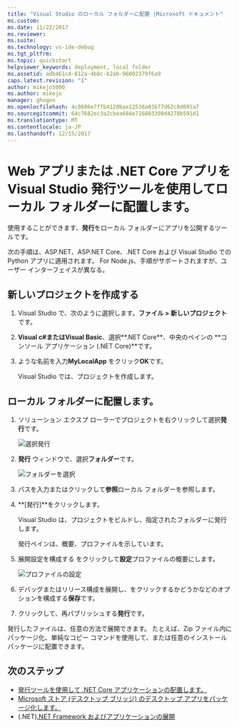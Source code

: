 ```yaml
---
title: "Visual Studio のローカル フォルダーに配置 |Microsoft ドキュメント"
ms.custom: 
ms.date: 11/22/2017
ms.reviewer: 
ms.suite: 
ms.technology: vs-ide-debug
ms.tgt_pltfrm: 
ms.topic: quickstart
helpviewer_keywords: deployment, local folder
ms.assetid: adb461c4-812a-4b8c-b2ab-96002379f6a9
caps.latest.revision: "1"
author: mikejo5000
ms.author: mikejo
manager: ghogen
ms.openlocfilehash: 4c8696e7ffb4120bae12538a03b77d62c0d091a7
ms.sourcegitcommit: 64c7682ec3a2cbea684e716803398d4278b591d1
ms.translationtype: MT
ms.contentlocale: ja-JP
ms.lasthandoff: 12/15/2017
---
```

# <a name="deploy-a-web-app-or-net-core-app-to-a-local-folder-using-the-visual-studio-publish-tool"></a>Web アプリまたは .NET Core アプリを Visual Studio 発行ツールを使用してローカル フォルダーに配置します。

使用することができます、**発行**をローカル フォルダーにアプリを公開するツールです。 

次の手順は、ASP.NET、ASP.NET Core、.NET Core および Visual Studio での Python アプリに適用されます。 For Node.js、手順がサポートされますが、ユーザー インターフェイスが異なる。

## <a name="create-a-new-project"></a>新しいプロジェクトを作成する 

1. Visual Studio で、次のように選択します。**ファイル > 新しいプロジェクト**です。

1. **Visual c#**または**Visual Basic**、選択**.NET Core**、中央のペインの **コンソール アプリケーション (.NET Core)**です。

1. ような名前を入力**MyLocalApp**  をクリック**OK**です。

    Visual Studio では、プロジェクトを作成します。

## <a name="deploy-to-a-local-folder"></a>ローカル フォルダーに配置します。

1. ソリューション エクスプ ローラーでプロジェクトを右クリックして選択**発行**です。

    ![選択発行](../deployment/media/quickstart-publish.png "選択発行")

1. **発行** ウィンドウで、選択**フォルダー**です。

    ![フォルダーを選択](../deployment/media/quickstart-publish-folder.png "フォルダーを選択します")

1. パスを入力またはクリックして**参照**ローカル フォルダーを参照します。

1. **[発行]**をクリックします。

    Visual Studio は、プロジェクトをビルドし、指定されたフォルダーに発行します。

    発行ペインは、概要、プロファイルを示しています。

1. 展開設定を構成する をクリックして**設定**プロファイルの概要にします。

    ![プロファイルの設定](../deployment/media/quickstart-profile-settings.png "プロファイルの設定") 

1. デバッグまたはリリース構成を展開し、をクリックするかどうかなどのオプションを構成する**保存**です。

1. クリックして、再パブリッシュする**発行**です。

発行したファイルは、任意の方法で展開できます。 たとえば、Zip ファイル内にパッケージ化、単純なコピー コマンドを使用して、または任意のインストール パッケージに配置できます。

## <a name="next-steps"></a>次のステップ

- [発行ツールを使用して .NET Core アプリケーションの配置します。](https://docs.microsoft.com/en-us/dotnet/core/deploying/deploy-with-vs)
- [Microsoft ストア (デスクトップ ブリッジ) のデスクトップ アプリをパッケージ化します。](https://docs.microsoft.com/en-us/windows/uwp/porting/desktop-to-uwp-packaging-dot-net)
- (.NET)[.NET Framework およびアプリケーションの展開](https://docs.microsoft.com/en-us/dotnet/framework/deployment/)
